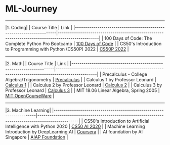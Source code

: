 # ML-Journey
---
|1. Coding|
| Course Title                                                       | Link                                                                                             |
|---------------------------------------------------------------------|--------------------------------------------------------------------------------------------------|
| 100 Days of Code: The Complete Python Pro Bootcamp                  | [100 Days of Code](https://www.udemy.com/course/100-days-of-code)                                 |
| CS50's Introduction to Programming with Python (CS50P) 2022          | [CS50P 2022](https://www.youtube.com/watch?v=OvKCESUCWII&list=PLhQjrBD2T3817j24-GogXmWqO5Q5vYy0V) |


---

|2. Math|
| Course Title                                                       | Link                                                                                             |
|---------------------------------------------------------------------|--------------------------------------------------------------------------------------------------|
| Precalculus - College Algebra/Trigonometry                  | [Precalculus](https://youtube.com/playlist?list=PLDesaqWTN6ESsmwELdrzhcGiRhk5DjwLP&si=Baptx0vhu4T-xzu8)                                 |
| Calculus 1 by Professor Leonard         | [Calculus 1](https://youtube.com/playlist?list=PLF797E961509B4EB5&si=r6SAZD6MH_H3ZsYj) |
| Calculus 2 by Professor Leonard         | [Calculus 2](https://youtube.com/playlist?list=PLDesaqWTN6EQ2J4vgsN1HyBeRADEh4Cw-&si=KvccG0XBhhEkYcoN) |
| Calculus 3 by Professor Leonard         | [Calculus 3](https://youtube.com/playlist?list=PLDesaqWTN6ESk16YRmzuJ8f6-rnuy0Ry7&si=lOSI8VPSDZyJX2QL) |
| MIT 18.06 Linear Algebra, Spring 2005 | [MIT OpenCourseWare](https://youtube.com/playlist?list=PLE7DDD91010BC51F8&si=1oQtC_2xdQhrCufV)   |

---
|3. Machine Learning|
|---------------------------------------------------------------------|--------------------------------------------------------------------------------------------------|
| CS50's Introduction to Artificial Intelligence with Python 2020                  | [CS50 AI 2020](https://youtube.com/playlist?list=PLhQjrBD2T382Nz7z1AEXmioc27axa19Kv&si=ZF33n_A09LcG1_WB)                                 |
| Machine Learning Introduction by DeepLearning.AI                  | [Coursera](https://www.coursera.org/specializations/machine-learning-introduction)                                 |
| AI foundation by AI Singapore                  | [AIAP Foundation](https://aiap.sg/foundation/)                                 |
